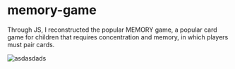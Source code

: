 # memory-game

Through JS, I reconstructed the popular MEMORY game, a popular card game for children that requires concentration and memory, in which players must pair cards.

![asdasdads](https://user-images.githubusercontent.com/96359665/182599366-a10a26d1-3e3b-4080-bdd6-2da5bc4e6280.png)


